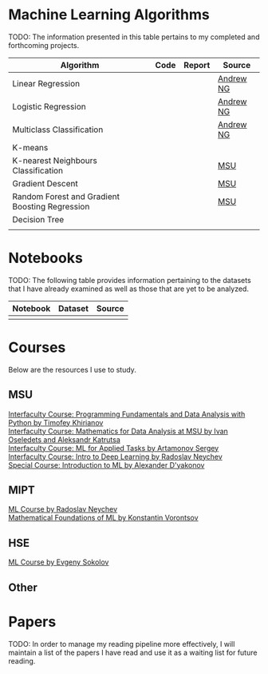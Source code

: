 # Machine Learning Algorithms
TODO: The information presented in this table pertains to my completed and forthcoming projects.

| Algorithm | Code | Report | Source |
| --------- | ---- | ------ | ------ |
| Linear Regression |||[Andrew NG](https://www.coursera.org/learn/machine-learning?specialization=machine-learning-introduction)|
| Logistic Regression |||[Andrew NG](https://www.coursera.org/learn/machine-learning?specialization=machine-learning-introduction)|
| Multiclass Classification |||[Andrew NG](https://www.coursera.org/learn/machine-learning?specialization=machine-learning-introduction)|
| K-means ||||
| K-nearest Neighbours Classification |||[MSU](https://github.com/mmp-practicum-team/mmp_practicum_fall_2022/blob/main/Tasks/Task%2001/task_01.pdf)|
| Gradient Descent |||[MSU](https://github.com/mmp-practicum-team/mmp_practicum_fall_2022/blob/main/Tasks/Task%2002/task_02.pdf)|
| Random Forest and Gradient Boosting Regression |||[MSU](https://github.com/mmp-practicum-team/mmp_practicum_fall_2022/blob/main/Tasks/Task%2003/task_03.pdf)|
| Decision Tree ||||
|||||

# Notebooks
TODO: The following table provides information pertaining to the datasets that I have already examined as well as those that are yet to be analyzed.

| Notebook | Dataset | Source |
| -------- | ------- | ------ |
||||

# Courses
Below are the resources I use to study.

## MSU
[Interfaculty Course: Programming Fundamentals and Data Analysis with Python by Timofey Khirianov](https://github.com/MSUcourses/Data-Analysis-with-Python/tree/main/Python)<br/>
[Interfaculty Course: Mathematics for Data Analysis at MSU by Ivan Oseledets and Aleksandr Katrutsa](https://github.com/MSUcourses/Data-Analysis-with-Python/tree/main/Math)<br/>
[Interfaculty Course: ML for Applied Tasks by Artamonov Sergey](https://github.com/MSUcourses/Data-Analysis-with-Python/tree/main/Machine%20Learning)<br/>
[Interfaculty Course: Intro to Deep Learning by Radoslav Neychev](https://github.com/MSUcourses/Data-Analysis-with-Python/tree/main/Deep%20Learning)<br/>
[Special Course: Introduction to ML by Alexander D'yakonov](https://youtube.com/playlist?list=PLaRUeIuewv8DYqSdw7uVgLpXSKUFl6Ee6)<br/>

## MIPT
[ML Course by Radoslav Neychev](https://github.com/neychev/prev__ml-mipt)<br/>
[Mathematical Foundations of ML by Konstantin Vorontsov](https://youtube.com/playlist?list=PLk4h7dmY2eYHHTyfLyrl7HmP-H3mMAW08)<br/>

## HSE
[ML Course by Evgeny Sokolov](https://github.com/esokolov/ml-course-hse)<br/>

## Other


# Papers
TODO: In order to manage my reading pipeline more effectively, I will maintain a list of the papers I have read and use it as a waiting list for future reading.

